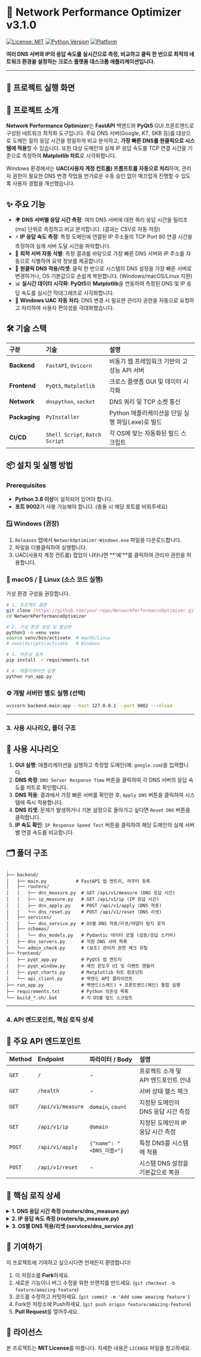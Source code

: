 # 🚀 Network Performance Optimizer v3.1.0

[![License: MIT](https://img.shields.io/badge/License-MIT-yellow.svg)](https://opensource.org/licenses/MIT)
[![Python Version](https://img.shields.io/badge/python-3.8+-blue.svg)](https://www.python.org/downloads/)
[![Platform](https://img.shields.io/badge/platform-windows%20%7C%20macos%20%7C%20linux-lightgrey)](https://shields.io/)

**여러 DNS 서버와 IP의 응답 속도를 실시간으로 측정, 비교하고 클릭 한 번으로 최적의 네트워크 환경을 설정하는 크로스 플랫폼 데스크톱 애플리케이션입니다.**

---

## 📸 프로젝트 실행 화면


## 📘 프로젝트 소개

**Network Performance Optimizer**는 **FastAPI** 백엔드와 **PyQt5** GUI 프론트엔드로 구성된 네트워크 최적화 도구입니다. 주요 DNS 서버(Google, KT, SKB 등)를 대상으로 도메인 질의 응답 시간을 정밀하게 비교·분석하고, **가장 빠른 DNS를 원클릭으로 시스템에 적용**할 수 있습니다. 또한 대상 도메인의 실제 IP 응답 속도를 TCP 연결 시간을 기준으로 측정하여 **Matplotlib 차트**로 시각화합니다.

Windows 환경에서는 **UAC(사용자 계정 컨트롤) 프롬프트를 자동으로 처리**하여, 관리자 권한이 필요한 DNS 변경 작업을 번거로운 수동 승인 없이 매끄럽게 진행할 수 있도록 사용자 경험을 개선했습니다.

## ✨ 주요 기능

- 🌍 **DNS 서버별 응답 시간 측정**: 여러 DNS 서버에 대한 쿼리 응답 시간을 밀리초(ms) 단위로 측정하고 비교 분석합니다. (결과는 CSV로 자동 저장)
- ⚡ **IP 응답 속도 측정**: 특정 도메인에 연결된 IP 주소들의 TCP Port 80 연결 시간을 측정하여 실제 서버 도달 시간을 파악합니다.
- 🧠 **최적 서버 자동 식별**: 측정 결과를 바탕으로 가장 빠른 DNS 서버와 IP 주소를 자동으로 식별하여 요약 정보를 제공합니다.
- 🔧 **원클릭 DNS 적용/리셋**: 클릭 한 번으로 시스템의 DNS 설정을 가장 빠른 서버로 변경하거나, OS 기본값으로 손쉽게 복원합니다. (Windows/macOS/Linux 지원)
- 📊 **실시간 데이터 시각화**: **PyQt5**와 **Matplotlib**을 연동하여 측정된 DNS 및 IP 응답 속도를 실시간 막대그래프로 시각화합니다.
- 🔐 **Windows UAC 자동 처리**: DNS 변경 시 필요한 관리자 권한을 자동으로 요청하고 처리하여 사용자 편의성을 극대화했습니다.

## 🛠️ 기술 스택

| 구분 | 기술 | 설명 |
| :--- | :--- | :--- |
| **Backend** | `FastAPI`, `Uvicorn` | 비동기 웹 프레임워크 기반의 고성능 API 서버 |
| **Frontend** | `PyQt5`, `Matplotlib` | 크로스 플랫폼 GUI 및 데이터 시각화 |
| **Network** | `dnspython`, `socket` | DNS 쿼리 및 TCP 소켓 통신 |
| **Packaging** | `PyInstaller` | Python 애플리케이션을 단일 실행 파일(.exe)로 빌드 |
| **CI/CD** | `Shell Script`, `Batch Script`| 각 OS에 맞는 자동화된 빌드 스크립트 |

## 📦 설치 및 실행 방법

###  Prerequisites

- **Python 3.8 이상**이 설치되어 있어야 합니다.
- **포트 9002**가 사용 가능해야 합니다. (충돌 시 해당 포트를 비워주세요)

### 🪟 Windows (권장)

1.  `Releases` 탭에서 `NetworkOptimizer-Windows.exe` 파일을 다운로드합니다.
2.  파일을 더블클릭하여 실행합니다.
3.  UAC(사용자 계정 컨트롤) 팝업이 나타나면 **‘예’**를 클릭하여 관리자 권한을 허용합니다.

### 🍎 macOS / 🐧 Linux (소스 코드 실행)

가상 환경 구성을 권장합니다.

```bash
# 1. 프로젝트 클론
git clone [https://github.com/your-repo/NetworkPerformanceOptimizer.git](https://github.com/your-repo/NetworkPerformanceOptimizer.git)
cd NetworkPerformanceOptimizer

# 2. 가상 환경 생성 및 활성화
python3 -m venv venv
source venv/bin/activate  # macOS/Linux
# venv\Scripts\activate   # Windows

# 3. 의존성 설치
pip install -r requirements.txt

# 4. 애플리케이션 실행
python run_app.py
```

### ⚙️ 개발 서버만 별도 실행 (선택)
```bash
uvicorn backend.main:app --host 127.0.0.1 --port 9002 --reload
```
---

### **3. 사용 시나리오, 폴더 구조**

## 🧪 사용 시나리오

1.  **GUI 실행**: 애플리케이션을 실행하고 측정할 도메인(예: `google.com`)을 입력합니다.
2.  **DNS 측정**: `DNS Server Response Time` 버튼을 클릭하여 각 DNS 서버의 응답 속도를 차트로 확인합니다.
3.  **DNS 적용**: 결과에서 가장 빠른 서버를 확인한 후, `Apply DNS` 버튼을 클릭하여 시스템에 즉시 적용합니다.
4.  **DNS 리셋**: 문제가 발생하거나 기본 설정으로 돌아가고 싶다면 `Reset DNS` 버튼을 클릭합니다.
5.  **IP 속도 확인**: `IP Response Speed Test` 버튼을 클릭하여 해당 도메인의 실제 서버별 연결 속도를 비교합니다.

## 🗂️ 폴더 구조

```plaintext
.
├── backend/
│   ├── main.py           # FastAPI 앱 엔트리, 라우터 등록
│   ├── routers/
│   │   ├── dns_measure.py  # GET /api/v1/measure (DNS 응답 시간)
│   │   ├── ip_measure.py   # GET /api/v1/ip (IP 응답 시간)
│   │   ├── dns_apply.py    # POST /api/v1/apply (DNS 적용)
│   │   └── dns_reset.py    # POST /api/v1/reset (DNS 리셋)
│   ├── services/
│   │   └── dns_service.py  # OS별 DNS 적용/리셋/어댑터 탐지 로직
│   ├── schemas/
│   │   └── dns_models.py   # Pydantic 데이터 모델 (검증/응답 스키마)
│   ├── dns_servers.py      # 지원 DNS 서버 목록
│   └── admin_check.py      # (보조) 관리자 권한 체크 유틸
├── frontend/
│   ├── pyqt_app.py         # PyQt5 앱 엔트리
│   ├── pyqt_window.py      # 메인 윈도우 UI 및 이벤트 핸들러
│   ├── pyqt_charts.py      # Matplotlib 차트 컴포넌트
│   └── api_client.py       # 백엔드 API 클라이언트
├── run_app.py              # 백엔드(스레드) + 프론트엔드(메인) 통합 실행
├── requirements.txt        # Python 의존성 목록
└── build_*.sh/.bat         # 각 OS별 빌드 스크립트
```
---

### **4. API 엔드포인트, 핵심 로직 상세**


## 🔌 주요 API 엔드포인트

| Method | Endpoint | 파라미터 / Body | 설명 |
| :--- | :--- | :--- | :--- |
| `GET` | `/` | - | 프로젝트 소개 및 API 엔드포인트 안내 |
| `GET` | `/health` | - | 서버 상태 헬스 체크 |
| `GET` | `/api/v1/measure` | `domain`, `count` | 지정된 도메인의 DNS 응답 시간 측정 |
| `GET` | `/api/v1/ip` | `domain` | 지정된 도메인의 IP 응답 시간 측정 |
| `POST` | `/api/v1/apply` | `{"name": "<DNS_이름>"}` | 특정 DNS를 시스템에 적용 |
| `POST` | `/api/v1/reset` | - | 시스템 DNS 설정을 기본값으로 복원 |

## 🧠 핵심 로직 상세

<details>
<summary><strong>1. DNS 응답 시간 측정 (routers/dns_measure.py)</strong></summary>

-   **핵심 로직**
    -   입력된 `domain`을 Pydantic 모델(`DomainRequest`)로 검증합니다.
    -   `dns.resolver.Resolver` 객체를 사용하여 각 DNS 서버 IP를 `nameserver`로 지정합니다.
    -   지정된 서버에 `A` 레코드 쿼리를 `count`회 만큼 보내 응답 시간을 측정합니다.
    -   측정된 시간(ms)을 바탕으로 **평균/최소/최대** 값을 계산하고, 가장 빠른 서버와 느린 서버를 식별합니다.
    -   결과를 CSV 파일로 저장하고, `MeasureResponse` 모델에 담아 반환합니다.

-   **코드 조각**
    ```python
    # (요약) 각 DNS 서버에 대해 count번 질의하여 ms 단위 측정
    resolver = dns.resolver.Resolver()
    resolver.nameservers = [server_ip]
    start_time = time.perf_counter()
    resolver.resolve(validated_domain, 'A')
    elapsed_ms = (time.perf_counter() - start_time) * 1000
    ```

</details>

<details>
<summary><strong>2. IP 응답 속도 측정 (routers/ip_measure.py)</strong></summary>

-   **핵심 로직**
    -   `socket.gethostbyname_ex`를 통해 도메인에 연결된 모든 IPv4 주소 목록을 가져옵니다. (루프백 주소 제외)
    -   각 IP 주소에 대해 **TCP 80 포트**로 `socket.connect_ex`를 사용하여 연결을 시도하고 응답 시간을 측정합니다.
    -   3회 평균 응답 시간을 계산하여 신뢰도를 높입니다.
    -   결과를 CSV 파일로 저장하고, 가장 빠른 IP와 느린 IP 정보를 포함하여 반환합니다.

-   **코드 조각**
    ```python
    # (요약) TCP 80 포트로 소켓 연결을 시도하여 응답 시간 측정
    sock = socket.socket(socket.AF_INET, socket.SOCK_STREAM)
    sock.settimeout(5.0)
    start_time = time.perf_counter()
    # connect_ex는 non-blocking이며, 성공 시 0을 반환
    result_code = sock.connect_ex((ip, 80))
    elapsed_ms = (time.perf_counter() - start_time) * 1000
    sock.close()
    ```

</details>

<details>
<summary><strong>3. OS별 DNS 적용/리셋 (services/dns_service.py)</strong></summary>

-   **핵심 로직**
    -   `platform.system()`으로 현재 운영체제(Windows, Darwin, Linux)를 식별합니다.
    -   **OS별 네이티브 명령어**를 동적으로 구성하여 실행합니다.
        -   **Windows**: `netsh interface ip set dns name="<어댑터>" static <IP>`
        -   **macOS**: `networksetup -setdnsservers "<서비스명>" <IP>`
        -   **Linux**: `echo "nameserver <IP>" | sudo tee /etc/resolv.conf`
    -   Windows와 macOS에서는 현재 활성화된 네트워크 어댑터/서비스 이름을 자동으로 탐지합니다.
    -   DNS 변경 시 권한 부족이 감지되면, **명령어 단위로 권한을 승격**하여 재시도하는 로직이 포함되어 있습니다. (Windows UAC 자동 처리)

-   **코드 조각**
    ```python
    # (요약) OS를 확인하고 그에 맞는 DNS 변경 명령어를 생성 및 실행
    system = platform.system()
    if system == "Windows":
        adapter = DNSService.detect_active_adapter_win()
        command = f'netsh interface ip set dns name="{adapter}" static {dns_ip}'
    elif system == "Darwin": # macOS
        service = DNSService.detect_active_adapter_mac()
        command = f'networksetup -setdnsservers "{service}" {dns_ip}'
    else: # Linux
        command = f'echo "nameserver {dns_ip}" | sudo tee /etc/resolv.conf > /dev/null'

    # 생성된 명령어를 subprocess로 실행
    # ...
    ```

</details>

## 🙌 기여하기

이 프로젝트에 기여하고 싶으시다면 언제든지 환영합니다!

1.  이 저장소를 **Fork**하세요.
2.  새로운 기능이나 버그 수정을 위한 브랜치를 만드세요. (`git checkout -b feature/amazing-feature`)
3.  코드를 수정하고 커밋하세요. (`git commit -m 'Add some amazing feature'`)
4.  Fork한 저장소에 Push하세요. (`git push origin feature/amazing-feature`)
5.  **Pull Request**를 열어주세요.

## 📄 라이선스

본 프로젝트는 **MIT License**를 따릅니다. 자세한 내용은 `LICENSE` 파일을 참고하세요.
